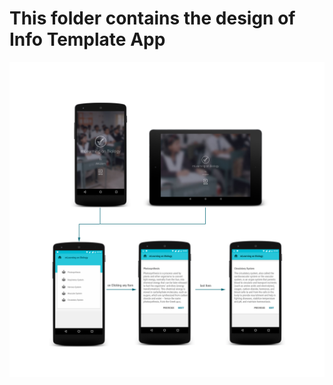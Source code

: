 # This folder contains the design of Info Template App
![Info Template App Flow](complete.png "Info Template App Flow")
